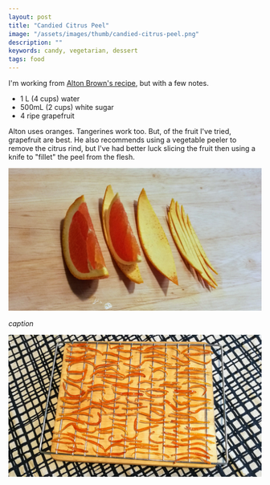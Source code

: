 ```yaml
---
layout: post
title: "Candied Citrus Peel"
image: "/assets/images/thumb/candied-citrus-peel.png"
description: ""
keywords: candy, vegetarian, dessert
tags: food
---
```


I'm working from [Alton Brown's recipe](https://altonbrown.com/candied-orange-peel-recipe/), but with a few notes.

- 1 L (4 cups) water
- 500mL (2 cups) white sugar
- 4 ripe grapefruit

Alton uses oranges. Tangerines work too. But, of the fruit I've tried, grapefruit are best. He also recommends using a vegetable peeler to remove the citrus rind, but I've had better luck slicing the fruit then using a knife to "fillet" the peel from the flesh.

![Peeling a Citrus](/assets/images/candied-citrus-peel-steps-16x9.png)

*caption*


![Candied Citrus Peel](/assets/images/candied-citrus-peel-16x9.png)
